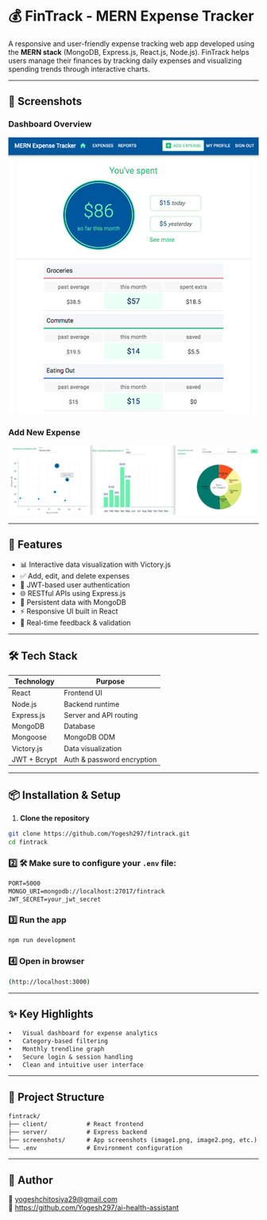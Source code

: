 # 💰 FinTrack - MERN Expense Tracker

A responsive and user-friendly expense tracking web app developed using the **MERN stack** (MongoDB, Express.js, React.js, Node.js). FinTrack helps users manage their finances by tracking daily expenses and visualizing spending trends through interactive charts.

---

## 📸 Screenshots

### Dashboard Overview
![Dashboard](./screenshots/image1.png)

### Add New Expense
![Add Expense](./screenshots/image2.png)

---

## 🚀 Features

- 📊 Interactive data visualization with Victory.js
- ✅ Add, edit, and delete expenses
- 🔐 JWT-based user authentication
- 🌐 RESTful APIs using Express.js
- 📁 Persistent data with MongoDB
- ⚡ Responsive UI built in React
- 💬 Real-time feedback & validation

---

## 🛠 Tech Stack

| Technology   | Purpose                       |
|--------------|-------------------------------|
| React        | Frontend UI                   |
| Node.js      | Backend runtime               |
| Express.js   | Server and API routing        |
| MongoDB      | Database                      |
| Mongoose     | MongoDB ODM                   |
| Victory.js   | Data visualization            |
| JWT + Bcrypt | Auth & password encryption    |

---

## 📦 Installation & Setup

1. **Clone the repository**
```bash
git clone https://github.com/Yogesh297/fintrack.git
cd fintrack
```

### 2️⃣ 🛠️ Make sure to configure your `.env` file:

```env
PORT=5000
MONGO_URI=mongodb://localhost:27017/fintrack
JWT_SECRET=your_jwt_secret
```


### 3️⃣ Run the app

```bash
npm run development
```

### 4️⃣ Open in browser

```bash
(http://localhost:3000)
```

---

## ✨ Key Highlights

	•	Visual dashboard for expense analytics
	•	Category-based filtering
	•	Monthly trendline graph
	•	Secure login & session handling
	•	Clean and intuitive user interface

---


## 📁 Project Structure

```
fintrack/
├── client/           # React frontend
├── server/           # Express backend
├── screenshots/      # App screenshots (image1.png, image2.png, etc.)
└── .env              # Environment configuration
```

---

## 🙌 Author

📧 yogeshchitosiya29@gmail.com  
🔗 https://github.com/Yogesh297/ai-health-assistant
